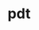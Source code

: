---
title: "pdt"
layout: cache
category: package
meta: {"versions": ["3.25.1"], "compilers": ["gcc@8.3.1", "gcc@9.3.0", "gcc@8.1.0", "gcc@7.5.0", "intel@19.1.3.304", "gcc@7.3.1", "gcc@8.4.1", "gcc@7.3.0", "gcc@10.3.0", "gcc@7.4.0"]}
spec_files: 
 - "pdt@3.25.1%gcc@8.1.0~pic arch=linux-rhel7-x86_64": spec-0.json
 - "pdt@3.25.1%gcc@9.3.0~pic arch=linux-ubuntu20.04-x86_64": spec-1.json
 - "pdt@3.25.1%gcc@8.1.0~pic arch=linux-centos7-ppc64le": spec-2.json
 - "pdt@3.25.1%gcc@8.1.0~pic arch=linux-rhel7-power8le": spec-3.json
 - "pdt@3.25.1%gcc@8.3.1~pic arch=linux-rhel8-x86_64": spec-4.json
 - "pdt@3.25.1%gcc@8.4.1~pic arch=linux-rhel8-x86_64": spec-5.json
 - "pdt@3.25.1%gcc@7.5.0~pic arch=linux-ubuntu18.04-ppc64le": spec-6.json
 - "pdt@3.25.1%gcc@7.3.0 arch=linux-centos7-ppc64le": spec-7.json
 - "pdt@3.25.1%gcc@7.3.0~pic arch=linux-rhel7-ppc64le": spec-8.json
 - "pdt@3.25.1%gcc@9.3.0~pic arch=linux-ubuntu20.04-ppc64le": spec-9.json
 - "pdt@3.25.1%gcc@8.3.1~pic arch=linux-rhel8-ppc64le": spec-10.json
 - "pdt@3.25.1%gcc@8.1.0~pic arch=linux-rhel7-ppc64le": spec-11.json
 - "pdt@3.25.1%gcc@7.3.0~pic arch=linux-rhel8-x86_64": spec-12.json
 - "pdt@3.25.1%gcc@7.3.0~pic arch=linux-centos8-x86_64": spec-13.json
 - "pdt@3.25.1%gcc@7.5.0~pic arch=linux-ubuntu18.04-x86_64": spec-14.json
 - "pdt@3.25.1%gcc@9.3.0~pic arch=linux-rhel7-x86_64": spec-15.json
 - "pdt@3.25.1%gcc@7.5.0~pic arch=linux-ubuntu18.04-x86_64": spec-16.json
 - "pdt@3.25.1%gcc@7.3.1~pic arch=linux-amzn2-x86_64": spec-17.json
 - "pdt@3.25.1%gcc@7.3.0~pic arch=linux-rhel7-x86_64": spec-18.json
 - "pdt@3.25.1%gcc@7.3.0~pic arch=linux-ubuntu18.04-x86_64": spec-19.json
 - "pdt@3.25.1%gcc@7.3.0~pic arch=linux-centos7-x86_64": spec-20.json
 - "pdt@3.25.1%gcc@7.3.0 arch=linux-rhel7-ppc64le": spec-21.json
 - "pdt@3.25.1%gcc@8.3.1 arch=linux-rhel8-ppc64le": spec-22.json
 - "pdt@3.25.1%gcc@7.3.0 arch=linux-ubuntu18.04-ppc64le": spec-23.json
 - "pdt@3.25.1%gcc@7.3.0 arch=linux-ubuntu18.04-x86_64": spec-24.json
 - "pdt@3.25.1%gcc@7.3.0~pic arch=linux-ubuntu18.04-ppc64le": spec-25.json
 - "pdt@3.25.1%gcc@9.3.0~pic arch=linux-rhel7-ppc64le": spec-26.json
 - "pdt@3.25.1%gcc@10.3.0~pic arch=linux-ubuntu21.04-x86_64": spec-27.json
 - "pdt@3.25.1%gcc@7.4.0 arch=linux-ubuntu18.04-x86_64": spec-28.json
 - "pdt@3.25.1%gcc@8.3.1~pic arch=linux-rhel8-aarch64": spec-29.json
 - "pdt@3.25.1%gcc@7.5.0~pic arch=linux-ubuntu18.04-aarch64": spec-30.json
 - "pdt@3.25.1%gcc@8.3.1~pic arch=linux-centos8-ppc64le": spec-31.json
 - "pdt@3.25.1%gcc@8.4.1~pic arch=linux-rhel8-ppc64le": spec-32.json
 - "pdt@3.25.1%gcc@8.1.0~pic arch=linux-rhel7-ppc64le": spec-33.json
 - "pdt@3.25.1%gcc@7.5.0~pic arch=linux-ubuntu18.04-power8le": spec-34.json
 - "pdt@3.25.1%gcc@8.1.0~pic arch=linux-rhel7-x86_64": spec-35.json
 - "pdt@3.25.1%gcc@9.3.0+pic arch=linux-ubuntu20.04-x86_64": spec-36.json
 - "pdt@3.25.1%intel@19.1.3.304~pic arch=cray-cnl7-haswell": spec-37.json
 - "pdt@3.25.1%gcc@8.1.0~pic arch=linux-centos7-x86_64": spec-38.json
 - "pdt@3.25.1%gcc@10.3.0~pic arch=linux-ubuntu21.04-ppc64le": spec-39.json
 - "pdt@3.25.1%gcc@7.3.0 arch=linux-centos7-x86_64": spec-40.json
 - "pdt@3.25.1%gcc@8.3.1~pic arch=linux-centos8-x86_64": spec-41.json
 - "pdt@3.25.1%gcc@7.3.0 arch=linux-rhel7-x86_64": spec-42.json
 - "pdt@3.25.1%gcc@7.3.0 arch=linux-rhel8-x86_64": spec-43.json
 - "pdt@3.25.1%gcc@9.3.0~pic arch=cray-cnl7-haswell": spec-44.json
 - "pdt@3.25.1%gcc@8.3.1 arch=linux-centos8-ppc64le": spec-45.json
 - "pdt@3.25.1%gcc@7.5.0~pic arch=linux-ubuntu18.04-ppc64le": spec-46.json
 - "pdt@3.25.1%gcc@7.3.0 arch=linux-centos8-x86_64": spec-47.json

---